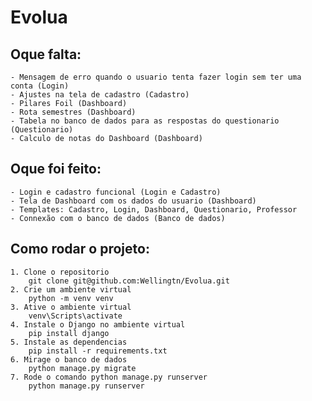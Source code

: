 # Evolua

## Oque falta:
    - Mensagem de erro quando o usuario tenta fazer login sem ter uma conta (Login)
    - Ajustes na tela de cadastro (Cadastro)
    - Pilares Foil (Dashboard)
    - Rota semestres (Dashboard)
    - Tabela no banco de dados para as respostas do questionario (Questionario)
    - Calculo de notas do Dashboard (Dashboard)

## Oque foi feito:
    - Login e cadastro funcional (Login e Cadastro)
    - Tela de Dashboard com os dados do usuario (Dashboard)
    - Templates: Cadastro, Login, Dashboard, Questionario, Professor 
    - Connexão com o banco de dados (Banco de dados)


## Como rodar o projeto:
    1. Clone o repositorio
        git clone git@github.com:Wellingtn/Evolua.git
    2. Crie um ambiente virtual
        python -m venv venv
    3. Ative o ambiente virtual
        venv\Scripts\activate
    4. Instale o Django no ambiente virtual
        pip install django
    5. Instale as dependencias
        pip install -r requirements.txt
    6. Mirage o banco de dados
        python manage.py migrate
    7. Rode o comando python manage.py runserver
        python manage.py runserver
